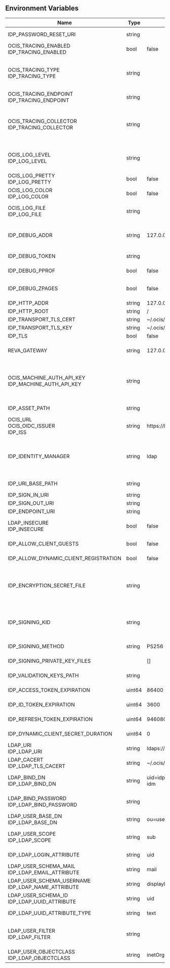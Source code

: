 ## Environment Variables

| Name | Type | Default Value | Description |
|------|------|---------------|-------------|
| IDP_PASSWORD_RESET_URI | string |  | The URI where a user can reset their password.|
| OCIS_TRACING_ENABLED<br/>IDP_TRACING_ENABLED | bool | false | Activates tracing.|
| OCIS_TRACING_TYPE<br/>IDP_TRACING_TYPE | string |  | The type of tracing. Defaults to "", which is the same as "jaeger". Allowed tracing types are "jaeger" and "" as of now.|
| OCIS_TRACING_ENDPOINT<br/>IDP_TRACING_ENDPOINT | string |  | The endpoint of the tracing agent.|
| OCIS_TRACING_COLLECTOR<br/>IDP_TRACING_COLLECTOR | string |  | The HTTP endpoint for sending spans directly to a collector, i.e. http://jaeger-collector:14268/api/traces. Only used if the tracing endpoint is unset.|
| OCIS_LOG_LEVEL<br/>IDP_LOG_LEVEL | string |  | The log level. Valid values are: "panic", "fatal", "error", "warn", "info", "debug", "trace".|
| OCIS_LOG_PRETTY<br/>IDP_LOG_PRETTY | bool | false | Activates pretty log output.|
| OCIS_LOG_COLOR<br/>IDP_LOG_COLOR | bool | false | Activates colorized log output.|
| OCIS_LOG_FILE<br/>IDP_LOG_FILE | string |  | The path to the log file. Activates logging to this file if set.|
| IDP_DEBUG_ADDR | string | 127.0.0.1:9134 | Bind address of the debug server, where metrics, health, config and debug endpoints will be exposed.|
| IDP_DEBUG_TOKEN | string |  | Token to secure the metrics endpoint|
| IDP_DEBUG_PPROF | bool | false | Enables pprof, which can be used for profiling|
| IDP_DEBUG_ZPAGES | bool | false | Enables zpages, which can be used for collecting and viewing in-memory traces.|
| IDP_HTTP_ADDR | string | 127.0.0.1:9130 | |
| IDP_HTTP_ROOT | string | / | |
| IDP_TRANSPORT_TLS_CERT | string | ~/.ocis/idp/server.crt | |
| IDP_TRANSPORT_TLS_KEY | string | ~/.ocis/idp/server.key | |
| IDP_TLS | bool | false | |
| REVA_GATEWAY | string | 127.0.0.1:9142 | CS3 gateway used to authenticate and look up users|
| OCIS_MACHINE_AUTH_API_KEY<br/>IDP_MACHINE_AUTH_API_KEY | string |  | Machine auth API key used for accessing the 'auth-machine' service to impersonate users when looking up their userinfo via the 'cs3' backend.|
| IDP_ASSET_PATH | string |  | Defines the path for the IDP assets.|
| OCIS_URL<br/>OCIS_OIDC_ISSUER<br/>IDP_ISS | string | https://localhost:9200 | The OIDC issuer URL to use.|
| IDP_IDENTITY_MANAGER | string | ldap | The identity manager implementation to use, defaults to 'ldap', can be changed to 'cs3', 'kc', 'libregraph', 'cookie' or 'guest'.|
| IDP_URI_BASE_PATH | string |  | Idp uri base path (defaults to "").|
| IDP_SIGN_IN_URI | string |  | Idp sign-in url.|
| IDP_SIGN_OUT_URI | string |  | Idp sign-out url.|
| IDP_ENDPOINT_URI | string |  | Url of IDP endpoint.|
| LDAP_INSECURE<br/>IDP_INSECURE | bool | false | Allow insecure connections to the user backend (eg. LDAP, CS3 api, ...).|
| IDP_ALLOW_CLIENT_GUESTS | bool | false | Allow guest clients to access ocis.|
| IDP_ALLOW_DYNAMIC_CLIENT_REGISTRATION | bool | false | Allow dynamic client registration.|
| IDP_ENCRYPTION_SECRET_FILE | string |  | Path to the encryption secret file, if unset, a new certificate will be autogenerated upon each restart, thus invalidating all existing sessions.|
| IDP_SIGNING_KID | string |  | Value of the KID (Key ID) field which is used in created tokens to uniquely identify the signing-private-key.|
| IDP_SIGNING_METHOD | string | PS256 | Signing method of idp requests (e.g. PS256)|
| IDP_SIGNING_PRIVATE_KEY_FILES |  | [] | Private key files for signing idp requests.|
| IDP_VALIDATION_KEYS_PATH | string |  | Path to validation keys for idp requests.|
| IDP_ACCESS_TOKEN_EXPIRATION | uint64 | 86400 | Expiration time for idp access token (in seconds).|
| IDP_ID_TOKEN_EXPIRATION | uint64 | 3600 | Expiration time for idp id tokens (in seconds).|
| IDP_REFRESH_TOKEN_EXPIRATION | uint64 | 94608000 | Expiration time for refresh tokens (in seconds).|
| IDP_DYNAMIC_CLIENT_SECRET_DURATION | uint64 | 0 | Expiration time for dynamic clients (in seconds).|
| LDAP_URI<br/>IDP_LDAP_URI | string | ldaps://localhost:9235 | Url of the LDAP service to use as idp.|
| LDAP_CACERT<br/>IDP_LDAP_TLS_CACERT | string | ~/.ocis/idm/ldap.crt | Path to the tls cert for the ldap service.|
| LDAP_BIND_DN<br/>IDP_LDAP_BIND_DN | string | uid=idp,ou=sysusers,o=libregraph-idm | LDAP DN to use for simple bind authentication with the target LDAP server.|
| LDAP_BIND_PASSWORD<br/>IDP_LDAP_BIND_PASSWORD | string |  | Password to use for authenticating the 'bind_dn'.|
| LDAP_USER_BASE_DN<br/>IDP_LDAP_BASE_DN | string | ou=users,o=libregraph-idm | Search base DN for looking up LDAP users.|
| LDAP_USER_SCOPE<br/>IDP_LDAP_SCOPE | string | sub | LDAP search scope to use when looking up users ('base', 'one', 'sub').|
| IDP_LDAP_LOGIN_ATTRIBUTE | string | uid | LDAP User attribute to use for login (e.g. uid).|
| LDAP_USER_SCHEMA_MAIL<br/>IDP_LDAP_EMAIL_ATTRIBUTE | string | mail | LDAP User email attribute (e.g. mail).|
| LDAP_USER_SCHEMA_USERNAME<br/>IDP_LDAP_NAME_ATTRIBUTE | string | displayName | LDAP User name attribute (e.g. displayName).|
| LDAP_USER_SCHEMA_ID<br/>IDP_LDAP_UUID_ATTRIBUTE | string | uid | LDAP User uuid attribute (e.g. uid).|
| IDP_LDAP_UUID_ATTRIBUTE_TYPE | string | text | LDAP User uuid attribute type (e.g. text).|
| LDAP_USER_FILTER<br/>IDP_LDAP_FILTER | string |  | LDAP filter to add to the default filters for user search (e.g. '(objectclass=ownCloud)').|
| LDAP_USER_OBJECTCLASS<br/>IDP_LDAP_OBJECTCLASS | string | inetOrgPerson | LDAP User ObjectClass (e.g. inetOrgPerson).|